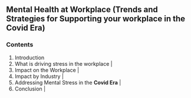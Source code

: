 ## Mental Health at Workplace (Trends and Strategies for Supporting your workplace in the Covid Era)
### Contents
  1. Introduction
  2. What is driving stress in the workplace |
  3. Impact on the Workplace |
  4. Impact by Industry |
  5. Addressing Mental Stress in the **Covid Era** |
  6. Conclusion |


